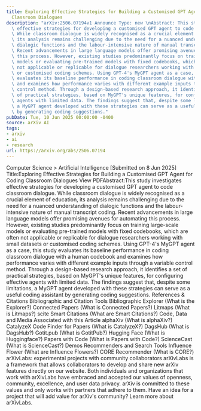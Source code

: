 ```yaml
---
title: Exploring Effective Strategies for Building a Customised GPT Agent for Coding
  Classroom Dialogues
description: "arXiv:2506.07194v1 Announce Type: new \nAbstract: This study investigates\
  \ effective strategies for developing a customised GPT agent to code classroom dialogue.\
  \ While classroom dialogue is widely recognised as a crucial element of education,\
  \ its analysis remains challenging due to the need for a nuanced understanding of\
  \ dialogic functions and the labour-intensive nature of manual transcript coding.\
  \ Recent advancements in large language models offer promising avenues for automating\
  \ this process. However, existing studies predominantly focus on training large-scale\
  \ models or evaluating pre-trained models with fixed codebooks, which are often\
  \ not applicable or replicable for dialogue researchers working with small datasets\
  \ or customised coding schemes. Using GPT-4's MyGPT agent as a case, this study\
  \ evaluates its baseline performance in coding classroom dialogue with a human codebook\
  \ and examines how performance varies with different example inputs through a variable\
  \ control method. Through a design-based research approach, it identifies a set\
  \ of practical strategies, based on MyGPT's unique features, for configuring effective\
  \ agents with limited data. The findings suggest that, despite some limitations,\
  \ a MyGPT agent developed with these strategies can serve as a useful coding assistant\
  \ by generating coding suggestions."
pubDate: Tue, 10 Jun 2025 00:00:00 -0400
source: arXiv AI
tags:
- arxiv
- ai
- research
url: https://arxiv.org/abs/2506.07194
---
```


Computer Science > Artificial Intelligence
[Submitted on 8 Jun 2025]
Title:Exploring Effective Strategies for Building a Customised GPT Agent for Coding Classroom Dialogues
View PDFAbstract:This study investigates effective strategies for developing a customised GPT agent to code classroom dialogue. While classroom dialogue is widely recognised as a crucial element of education, its analysis remains challenging due to the need for a nuanced understanding of dialogic functions and the labour-intensive nature of manual transcript coding. Recent advancements in large language models offer promising avenues for automating this process. However, existing studies predominantly focus on training large-scale models or evaluating pre-trained models with fixed codebooks, which are often not applicable or replicable for dialogue researchers working with small datasets or customised coding schemes. Using GPT-4's MyGPT agent as a case, this study evaluates its baseline performance in coding classroom dialogue with a human codebook and examines how performance varies with different example inputs through a variable control method. Through a design-based research approach, it identifies a set of practical strategies, based on MyGPT's unique features, for configuring effective agents with limited data. The findings suggest that, despite some limitations, a MyGPT agent developed with these strategies can serve as a useful coding assistant by generating coding suggestions.
References & Citations
Bibliographic and Citation Tools
Bibliographic Explorer (What is the Explorer?)
Connected Papers (What is Connected Papers?)
Litmaps (What is Litmaps?)
scite Smart Citations (What are Smart Citations?)
Code, Data and Media Associated with this Article
alphaXiv (What is alphaXiv?)
CatalyzeX Code Finder for Papers (What is CatalyzeX?)
DagsHub (What is DagsHub?)
Gotit.pub (What is GotitPub?)
Hugging Face (What is Huggingface?)
Papers with Code (What is Papers with Code?)
ScienceCast (What is ScienceCast?)
Demos
Recommenders and Search Tools
Influence Flower (What are Influence Flowers?)
CORE Recommender (What is CORE?)
arXivLabs: experimental projects with community collaborators
arXivLabs is a framework that allows collaborators to develop and share new arXiv features directly on our website.
Both individuals and organizations that work with arXivLabs have embraced and accepted our values of openness, community, excellence, and user data privacy. arXiv is committed to these values and only works with partners that adhere to them.
Have an idea for a project that will add value for arXiv's community? Learn more about arXivLabs.